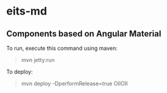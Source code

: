 # eits-md

## Components based on Angular Material 

To run, execute this command using maven:
> mvn jetty:run

To deploy:
> mvn deploy -DperformRelease=true
OIIOII
